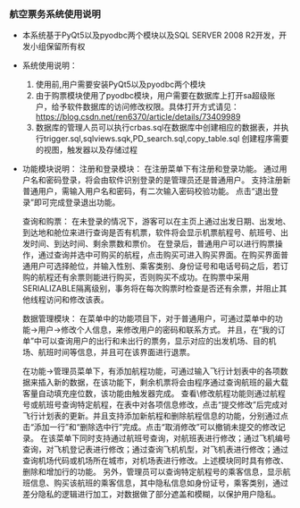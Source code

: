 ### 航空票务系统使用说明

* 本系统基于PyQt5以及pyodbc两个模块以及SQL SERVER 2008 R2开发，开发小组保留所有权

* 系统使用说明：
  1. 使用前,用户需要安装PyQt5以及pyodbc两个模块
  2. 由于购票模块使用了pyodbc模块，用户需要在数据库上打开sa超级账户，给予软件数据库的访问修改权限。具体打开方式请见：
    https://blog.csdn.net/ren6370/article/details/73409989
  3. 数据库的管理人员可以执行crbas.sql在数据库中创建相应的数据表，并执行trigger.sql,sqlviews.sqk,PD_search.sql,copy_table.sql 创建程序需要的视图，触发器以及存储过程 
   
* 功能模块说明：
    注册和登录模块：
    在注册菜单下有注册和登录功能。
    通过用户名和密码登录，将会由软件识别登录的是管理员还是普通用户。
    支持注册新普通用户，需输入用户名和密码，有二次输入密码校验功能。
    点击“退出登录”即可完成登录退出功能。

    查询和购票：
    在未登录的情况下，游客可以在主页上通过出发日期、出发地、到达地和舱位来进行查询是否有机票，软件将会显示机票航程号、航班号、出发时间、到达时间、剩余票数和票价。
    在登录后，普通用户可以进行购票操作，通过查询并选中可购买的航程，点击购买可进入购买界面。在购买界面普通用户可选择舱位，并输入性别、乘客类别、身份证号和电话号码之后，若订购的航程还有余票则能进行购买，否则购买不成功。在购票中采用SERIALIZABLE隔离级别，事务将在每次购票时检查是否还有余票，并阻止其他线程访问和修改该表。

    数据管理模块：
    在菜单中的功能项目下，对于普通用户，可通过菜单中的功能->用户->修改个人信息，来修改用户的密码和联系方式。
    并且，在“我的订单”中可以查询用户的出行和未出行的票务，显示对应的出发机场、目的机场、航班时间等信息，并且可在该界面进行退票。

    在功能->管理员菜单下，有添加航程功能，可通过输入飞行计划表中的各项数据来插入新的数据，在该功能下，剩余机票将会由程序通过查询航班的最大载客量自动填充座位数，该功能由触发器完成。
    查看\修改航程功能则通过航程号或航班号查询特定航程，在表中对各项信息修改，点击“提交修改”后完成对飞行计划表的更新。并且支持添加新航程和删除航程信息的功能，分别通过点击“添加一行”和“删除选中行”完成。点击“取消修改”可以撤销未提交的修改记录。
    在该菜单下同时支持通过航班号查询，对航班表进行修改；通过飞机编号查询，对飞机登记表进行修改；通过查询飞机机型，对飞机表进行修改；通过查询机场代码或机场所在城市，对机场表进行修改。上述模块同时具有修改、删除和增加行的功能。
    另外，管理员可以查询特定航程号的乘客信息，显示航班信息、购买该航班的乘客信息，其中隐私信息如身份证号，乘客类别，通过差分隐私的逻辑进行加工，对数据做了部分遮盖和模糊，以保护用户隐私。

